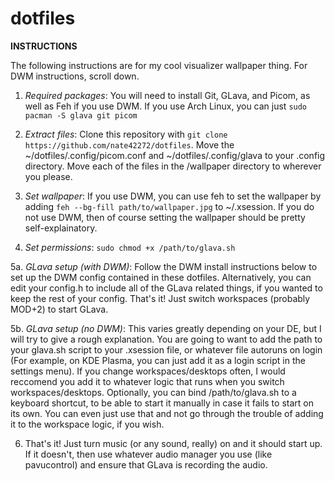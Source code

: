 # dotfiles

**INSTRUCTIONS**

The following instructions are for my cool visualizer wallpaper thing. For DWM instructions, scroll down.

1. *Required packages*: You will need to install Git, GLava, and Picom, as well as Feh if you use DWM. If you use Arch Linux, you can just `sudo pacman -S glava git picom`

2. *Extract files*: Clone this repository with `git clone https://github.com/nate42272/dotfiles`. Move the ~/dotfiles/.config/picom.conf and ~/dotfiles/.config/glava to your .config directory. Move each of the files in the /wallpaper directory to wherever you please.

3. *Set wallpaper*: If you use DWM, you can use feh to set the wallpaper by adding `feh --bg-fill path/to/wallpaper.jpg` to ~/.xsession. If you do not use DWM, then of course setting the wallpaper should be pretty self-explainatory.

4. *Set permissions*: `sudo chmod +x /path/to/glava.sh`

5a. *GLava setup (with DWM)*: Follow the DWM install instructions below to set up the DWM config contained in these dotfiles. Alternatively, you can edit your config.h to include all of the GLava related things, if you wanted to keep the rest of your config. That's it! Just switch workspaces (probably MOD+2) to start GLava.

5b. *GLava setup (no DWM)*: This varies greatly depending on your DE, but I will try to give a rough explanation. You are going to want to add the path to your glava.sh script to your .xsession file, or whatever file autoruns on login (For example, on KDE Plasma, you can just add it as a login script in the settings menu). If you change workspaces/desktops often, I would reccomend you add it to whatever logic that runs when you switch workspaces/desktops. Optionally, you can bind /path/to/glava.sh to a keyboard shortcut, to be able to start it manually in case it fails to start on its own. You can even just use that and not go through the trouble of adding it to the workspace logic, if you wish.

6. That's it! Just turn music (or any sound, really) on and it should start up. If it doesn't, then use whatever audio manager you use (like pavucontrol) and ensure that GLava is recording the audio.



